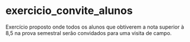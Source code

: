 # exercicio_convite_alunos
Exercício proposto onde todos os alunos que obtiverem a nota superior à 8,5 na prova semestral serão convidados para uma visita de campo.
